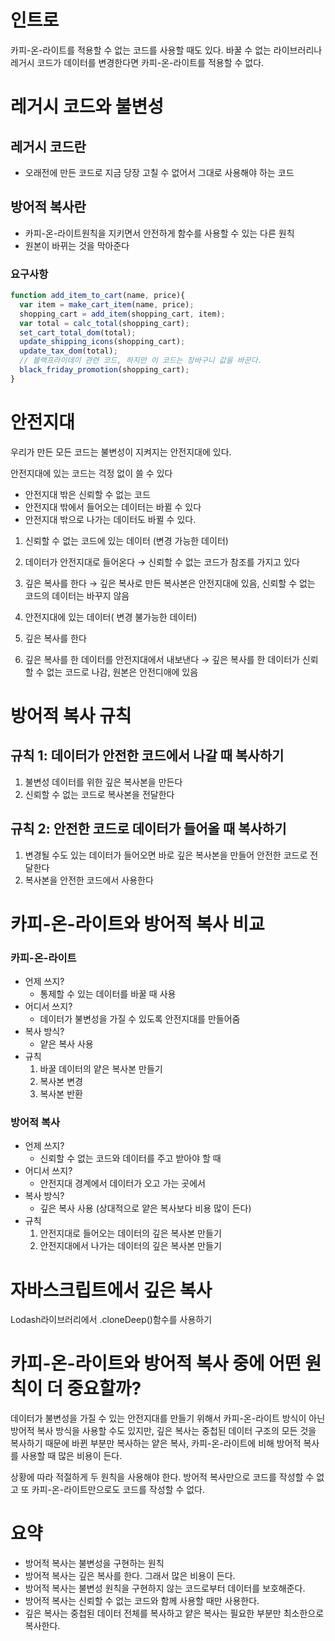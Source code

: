 # 인트로

카피-온-라이트를 적용할 수 없는 코드를 사용할 때도 있다. 바꿀 수 없는 라이브러리나 레거시 코드가 데이터를 변경한다면 카피-온-라이트를 적용할 수 없다.

# 레거시 코드와 불변성

## 레거시 코드란

- 오래전에 만든 코드로 지금 당장 고칠 수 없어서 그대로 사용해야 하는 코드

## 방어적 복사란

- 카피-온-라이트원칙을 지키면서 안전하게 함수를 사용할 수 있는 다른 원칙
- 원본이 바뀌는 것을 막아준다

### 요구사항

```jsx
function add_item_to_cart(name, price){
  var item = make_cart_item(name, price);
  shopping_cart = add_item(shopping_cart, item);
  var total = calc_total(shopping_cart);
  set_cart_total_dom(total);
  update_shipping_icons(shopping_cart);
  update_tax_dom(total);
  // 블랙프라이데이 관련 코드, 하지만 이 코드는 장바구니 값을 바꾼다.
  black_friday_promotion(shopping_cart); 
}
```

# 안전지대

우리가 만든 모든 코드는 불변성이 지켜지는 안전지대에 있다.

안전지대에 있는 코드는 걱정 없이 쓸 수 있다

- 안전지대 밖은 신뢰할 수 없는 코드
- 안전지대 밖에서 들어오는 데이터는 바뀔 수 있다
- 안전지대 밖으로 나가는 데이터도 바뀔 수 있다.

1. 신뢰할 수 없는 코드에 있는 데이터 (변경 가능한 데이터)
2. 데이터가 안전지대로 들어온다 → 신뢰할 수 없는 코드가 참조를 가지고 있다
3. 깊은 복사를 한다 → 깊은 복사로 만든 복사본은 안전지대에 있음, 신뢰할 수 없는 코드의 데이터는 바꾸지 않음

1. 안전지대에 있는 데이터( 변경 불가능한 데이터)
2. 깊은 복사를 한다
3. 깊은 복사를 한 데이터를 안전지대에서 내보낸다 → 깊은 복사를 한 데이터가 신뢰할 수 없는 코드로 나감, 원본은 안전디애에 있음

# 방어적 복사 규칙

## 규칙 1: 데이터가 안전한 코드에서 나갈 때 복사하기

1. 불변성 데이터를 위한 깊은 복사본을 만든다
2. 신뢰할 수 없는 코드로 복사본을 전달한다

## 규칙 2: 안전한 코드로 데이터가 들어올 때 복사하기

1. 변경될 수도 있는 데이터가 들어오면 바로 깊은 복사본을 만들어 안전한 코드로 전달한다
2. 복사본을 안전한 코드에서 사용한다

# 카피-온-라이트와 방어적 복사 비교

### 카피-온-라이트

- 언제 쓰지?
    - 통제할 수 있는 데이터를 바꿀 때 사용
- 어디서 쓰지?
    - 데이터가 불변성을 가질 수 있도록 안전지대를 만들어줌
- 복사 방식?
    - 얕은 복사 사용
- 규칙
    1. 바꿀 데이터의 얕은 복사본 만들기
    2. 복사본 변경
    3. 복사본 반환

### 방어적 복사

- 언제 쓰지?
    - 신뢰할 수 없는 코드와 데이터를 주고 받아야 할 때
- 어디서 쓰지?
    - 안전지대 경계에서 데이터가 오고 가는 곳에서
- 복사 방식?
    - 깊은 복사 사용 (상대적으로 얕은 복사보다 비용 많이 든다)
- 규칙
    1. 안전지대로 들어오는 데이터의 깊은 복사본 만들기
    2. 안전지대에서 나가는 데이터의 깊은 복사본 만들기

# 자바스크립트에서 깊은 복사

Lodash라이브러리에서 .cloneDeep()함수를 사용하기 

# 카피-온-라이트와 방어적 복사 중에 어떤 원칙이 더 중요할까?

데이터가 불변성을 가질 수 있는 안전지대를 만들기 위해서 카피-온-라이트 방식이 아닌 방어적 복사 방식을 사용할 수도 있지만, 깊은 복사는 중첩된 데이터 구조의 모든 것을 복사하기 때문에 바뀐 부분만 복사하는 얕은 복사, 카피-온-라이트에 비해 방어적 복사를 사용할 때 많은 비용이 든다.

상황에 따라 적절하게 두 원칙을 사용해야 한다. 방어적 복사만으로 코드를 작성할 수 없고 또 카피-온-라이트만으로도 코드를 작성할 수 없다.

# 요약

- 방어적 복사는 불변성을 구현하는 원칙
- 방어적 복사는 깊은 복사를 한다. 그래서 많은 비용이 든다.
- 방어적 복사는 불변성 원칙을 구현하지 않는 코드로부터 데이터를 보호해준다.
- 방어적 복사는 신뢰할 수 없는 코드와 함께 사용할 때만 사용한다.
- 깊은 복사는 중첩된 데이터 전체를 복사하고 얕은 복사는 필요한 부분만 최소한으로 복사한다.
